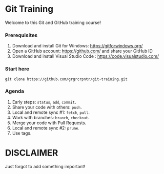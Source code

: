 # Git Training

Welcome to this Git and GitHub training course!

### Prerequisites

1. Download and install Git for Windows: https://gitforwindows.org/
2. Open a GitHub account: https://github.com/ and share your GitHub ID
3. Download and install Visual Studio Code : https://code.visualstudio.com/

### Start here

`git clone https://github.com/grgrcrpntr/git-training.git`

### Agenda

1. Early steps: `status`, `add`, `commit`.
2. Share your code with others: `push`.
2. Local and remote sync #1: `fetch`, `pull`.
3. Work with branches: `branch`, `checkout`.
4. Merge your code with Pull Requests.
5. Local and remote sync #2: `prune`.
6. Use tags.

# DISCLAIMER

Just forgot to add something important!